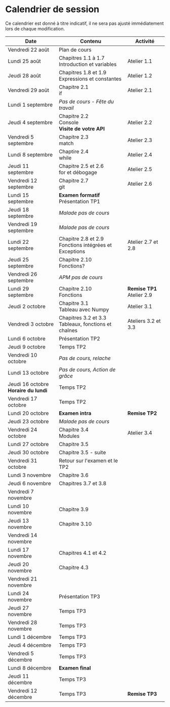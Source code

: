# Calendrier de session

Ce calendrier est donné à titre indicatif, il ne sera pas ajusté immédiatement lors de chaque modification.

| Date                                     | Contenu                                                  | Activité                      |
|------------------------------------------|----------------------------------------------------------|-------------------------------|
| Vendredi 22 août                         | Plan de cours                                            |                               |
| Lundi 25 août                            | Chapitres 1.1 à 1.7<br>Introduction et variables         | Atelier 1.1                   |
| Jeudi 28 août                            | Chapitres 1.8 et 1.9<br>Expressions et constantes        | Atelier 1.2                   |
| Vendredi 29 août                         | Chapitre 2.1<br>if                                       | Atelier 2.1                   |
| Lundi 1 septembre                        | *Pas de cours - Fête du travail*                         |                               |
| Jeudi 4 septembre                        | Chapitre 2.2<br>Console<br>**Visite de votre API**       | Atelier 2.2                   |
| Vendredi 5 septembre                     | Chapitre 2.3<br>match                                    | Atelier 2.3                   |
| Lundi 8 septembre                        | Chaptire 2.4<br>while                                    | Atelier 2.4                   |
| Jeudi 11 septembre                       | Chapitre 2.5 et 2.6<br>for et débogage                   | Atelier 2.5                   |
| Vendredi 12 septembre                    | Chapitre 2.7<br>git                                      | Atelier 2.6                   |
| Lundi 15 septembre                       | **Examen formatif**<br>Présentation TP1                  |                               |
| Jeudi 18 septembre                       | *Malade pas de cours*                                    |                               |
| Vendredi 19 septembre                    | *Malade pas de cours*                                    |                               |
| Lundi 22 septembre                       | Chapitre 2.8 et 2.9<br>Fonctions intégrées et Exceptions | Atelier 2.7 et 2.8            |
| Jeudi 25 septembre                       | Chapitre 2.10<br>Fonctions?                              |                               |
| Vendredi 26 septembre                    | *APM pas de cours*                                       |                               |
| Lundi 29 septembre                       | Chapitre 2.10<br>Fonctions                               | **Remise TP1**<br>Atelier 2.9 |
| Jeudi 2 octobre                          | Chapitre 3.1<br>Tableau avec Numpy                       | Atelier 3.1                   |
| Vendredi 3 octobre                       | Chapitres 3.2 et 3.3<br>Tableaux, fonctions et chaînes   | Ateliers 3.2 et 3.3           |
| Lundi 6 octobre                          | Présentation TP2                                         |                               |
| Jeudi 9 octobre                          | Temps TP2                                                |                               |
| Vendredi 10 octobre                      | *Pas de cours, relache*                                  |                               |
| Lundi 13 octobre                         | *Pas de cours, Action de grâce*                          |                               |
| Jeudi 16 octobre<br>**Horaire du lundi** | Temps TP2                                                |                               |
| Vendredi 17 octobre                      | Temps TP2                                                |                               |
| Lundi 20 octobre                         | **Examen intra**                                         | **Remise TP2**                |
| Jeudi 23 octobre                         | *Malade pas de cours*                                    |                               |
| Vendredi 24 octobre                      | Chapitre 3.4<br>Modules                                  | Atelier 3.4                   |
| Lundi 27 octobre                         | Chapitre 3.5                                             |                               |
| Jeudi 30 octobre                         | Chapitre 3.5 - suite                                     |                               |
| Vendredi 31 octobre                      | Retour sur l'examen et le TP2                            |                               |
| Lundi 3 novembre                         | Chapitre 3.6                                             |                               |
| Jeudi 6 novembre                         | Chapitres 3.7 et 3.8                                     |                               |
| Vendredi 7 novembre                      |                                                          |                               |
| Lundi 10 novembre                        | Chapitre 3.9                                             |                               |
| Jeudi 13 novembre                        | Chapitre 3.10                                            |                               |
| Vendredi 14 novembre                     |                                                          |                               |
| Lundi 17 novembre                        | Chapitres 4.1 et 4.2                                     |                               |
| Jeudi 20 novembre                        | Chapitre 4.3                                             |                               |
| Vendredi 21 novembre                     |                                                          |                               |
| Lundi 24 novembre                        | Présentation TP3                                         |                               |
| Jeudi 27 novembre                        | Temps TP3                                                |                               |
| Vendredi 28 novembre                     | Temps TP3                                                |                               |
| Lundi 1 décembre                         | Temps TP3                                                |                               |
| Jeudi 4 décembre                         | Temps TP3                                                |                               |
| Vendredi 5 décembre                      | Temps TP3                                                |                               |
| Lundi 8 décembre                         | **Examen final**                                         |                               |
| Jeudi 11 décembre                        | Temps TP3                                                |                               |
| Vendredi 12 décembre                     | Temps TP3                                                | **Remise TP3**                |
